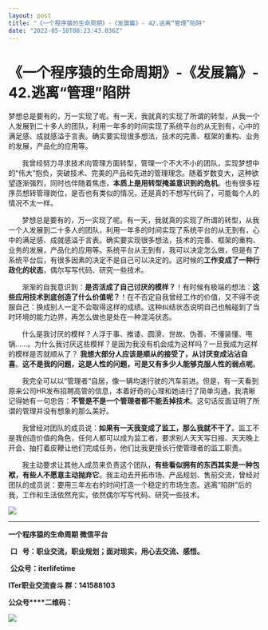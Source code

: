 ```yaml
---
layout: post
title: "《一个程序猿的生命周期》-《发展篇》- 42.逃离“管理”陷阱"
date: "2022-05-18T08:23:43.036Z"
---
```

《一个程序猿的生命周期》-《发展篇》- 42.逃离“管理”陷阱
===============================

梦想总是要有的，万一实现了呢。有一天，我就真的实现了所谓的转型，从我一个人发展到二十多人的团队，利用一年多的时间实现了系统平台的从无到有，心中的满足感、成就感溢于言表。确实要实现很多想法，技术的完善、框架的重构、业务的发展，产品化的应用等。

       我曾经努力寻求技术向管理方面转型，管理一个不大不小的团队，实现梦想中的“伟大”抱负，突破技术、完美的产品和先进的管理理念。随着岁数变大，这种欲望逐渐强烈，同时也伴随着焦虑，**本质上是用转型掩盖意识到的危机**。也有很多程序员想转管理岗位，是否也有类似的情况，还是真的不想写代码了，可能每个人的情况不太一样。

       梦想总是要有的，万一实现了呢。有一天，我就真的实现了所谓的转型，从我一个人发展到二十多人的团队，利用一年多的时间实现了系统平台的从无到有，心中的满足感、成就感溢于言表。确实要实现很多想法，技术的完善、框架的重构、业务的发展，产品化的应用等。系统平台从无到有，我可以决定怎么做，但是有了系统平台后，有很多因素的决定不是自己可以决定的。这时候的**工作变成了一种行政化的状态**，偶尔写写代码、研究一些技术。

       渐渐的自我意识到：**是否活成了自己讨厌的模样？**！有时候有极端的想法：**这些应用技术到底创造了什么价值呢？**！在不否定自我曾经工作的价值，又不得不说服自己：换成别人一定不会取得这样的成绩。这种纠结状态说明自己也触碰到了当时环境的能力边界，再怎么做也是处在一种混沌状态。

       什么是我讨厌的模样？人浮于事、推诿、圆滑、世故、伪善、不懂装懂、甩锅......。为什么我讨厌这些模样？是因为我没有机会成为这样吗？一旦我成为这样的模样是否就顺从了？ **我想大部分人应该是顺从的接受了，从讨厌变成沾沾自喜**。**这不是我的问题，这是人性的问题，可是又有多少人能够克服人性的弱点呢**。

       我完全可以以“管理者“自居，像一辆均速行驶的汽车前进。但是，有一天看到原来公司HR发布招聘高管的信息，本着好奇的心理和她进行了简单沟通，我清晰记得她有一句忠告：**不管是不是一个管理者都不能丢掉技术**。这句话反面证明了所谓的管理并没有想象的那么美好。 

       我曾经对团队的成员说：**如果有一天我变成了监工，那么我就不干了**。监工不是我创造价值的角色，任何人都可以成为监工者，要求别人天天写日报、天天晚上开会、抽打着皮鞭让他们完成任务，他们比我更擅长行使管理者的监工职责。

       我主动要求让其他人成员来负责这个团队，**有些看似拥有的东西其实是一种包袱，有些人不愿意主动抛弃它**。我主动去开拓市场、产品规划、售前交流，曾经对团队的成员说：要用三年左右的时间打造一个稳定的市场生态。逃离“陷阱”后的我，工作和生活依然充实，依然偶尔写写代码、研究一些技术。

![](https://img2022.cnblogs.com/blog/691334/202205/691334-20220518141300512-222597149.jpg)

* * *

**一个程序猿的生命周期 微信平台**

 **口   号：职业交流，职业规划；面对现实，用心去交流、感悟。**

 **公众号：iterlifetime**

****ITer职业交流奋斗 群：141588103****   

**公众号****二维码：**

![](https://img2020.cnblogs.com/blog/691334/202105/691334-20210510223435712-1931494075.jpg)